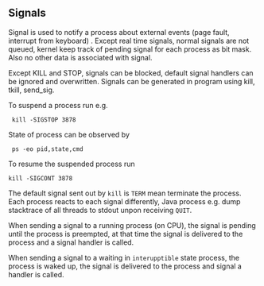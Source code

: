 ## Signals

Signal is used to notify a process about external events (page fault, interrupt from keyboard) . Except real time signals, normal signals are not queued, kernel keep track of pending  signal for each process as bit mask. Also no other data is associated with signal.

Except KILL and STOP, signals can be blocked, default signal handlers can be ignored and overwritten. Signals can be generated in program using kill, tkill, send_sig.

To suspend a process run e.g.

     kill -SIGSTOP 3878

State of process can be observed by

     ps -eo pid,state,cmd
     
To resume the suspended process run

    kill -SIGCONT 3878

The default signal sent out by `kill` is `TERM` mean terminate the process. Each process reacts to each signal differently, Java process e.g. dump stacktrace of all threads to stdout unpon receiving `QUIT`.  

When sending a signal to a running process (on CPU), the signal is pending until the process is preempted, at that time the signal is delivered to the process and a signal handler is called.

When sending a signal to a waiting in `interupptible` state process, the process is waked up, the signal is delivered to the process and signal a handler is called.
